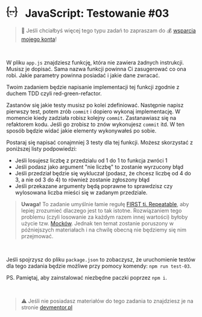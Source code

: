 # [![](../assets/img/logo-readme2.jpg)](https://devmentor.pl) &nbsp; JavaScript: Testowanie #03

> :loudspeaker: Jeśli chciałbyś więcej tego typu zadań to zapraszam do :moneybag: [wsparcia mojego konta](https://github.com/sponsors/devmentor-pl)!

&nbsp;

W pliku `app.js` znajdziesz funkcję, która nie zawiera żadnych instrukcji. Musisz je dopisać. Sama nazwa funkcji powinna Ci zasugerować co ona robi. Jakie parametry powinna posiadać i jakie dane zwracać.

Twoim zadaniem będzie napisanie implementacji tej funkcji zgodnie z duchem TDD czyli red-green-refactor.

Zastanów się jakie testy musisz po kolei zdefiniować. Następnie napisz pierwszy test, potem zrób `commit` i dopiero wykonaj implementację. W momencie kiedy zadziała robisz kolejny `commit`. Zastanawiasz się na refaktorem kodu. Jeśli go zrobisz to znów wykonujesz `commit` itd. W ten sposób będzie widać jakie elementy wykonywałeś po sobie.

Postaraj się napisać conajmniej 3 testy dla tej funkcji. Możesz skorzystać z poniższej listy podpowiedzi:
- Jeśli losujesz liczbę z przedzialu od 1 do 1 to funkcja zwróci 1
- Jeśli podasz jako argument "nie liczbę" to zostanie wyrzucony błąd
- Jeśli przedział będzie się wykluczał (podasz, że chcesz liczbę od 4 do 3, a nie od 3 do 4) to również zostanie zgłoszony błąd
- Jeśli przekazane argumenty będą poprawne to sprawdzisz czy wylosowana liczba mieści się w zadanym przedziale.

> **Uwaga!** To zadanie umyślnie łamie regułę [FIRST tj. Repeatable](https://devszczepaniak.pl/testy-jednostkowe-first/), aby lepiej zrozumieć dlaczego jest to tak istotne. Rozwiązaniem tego problemu (czyli losowanie za każdym razem innej wartości) byłoby użycie tzw. [Mocków](https://devenv.pl/jest-sposoby-mockowania/). Jednak ten temat zostanie poruszony w późniejszych materiałach i na chwilę obecną nie będziemy się nim przejmować.

&nbsp;

Jeśli spojrzysz do pliku `package.json` to zobaczysz, że uruchomienie testów dla tego zadania będzie możliwe przy pomocy komendy: `npm run test-03`.

PS. Pamiętaj, aby zainstalować niezbędne paczki poprzez `npm i`.


&nbsp;

> :warning: Jeśli nie posiadasz materiałów do tego zadania to znajdziesz je na stronie [devmentor.pl](https://devmentor.pl/materialy/)